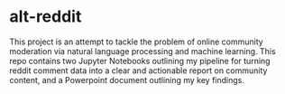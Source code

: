 # alt-reddit



This project is an attempt to tackle the problem of online community moderation via natural language processing and machine learning. This repo contains two Jupyter Notebooks outlining my pipeline for turning reddit comment data into a clear and actionable report on community content, and a Powerpoint document outlining my key findings.
